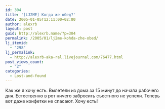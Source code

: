 ```yaml
---
id: 304
title: '[LJ2ME] Когда же обед?'
date: 2005-01-05T12:11:00+02:00
author: alexrb
layout: post
guid: http://alexrb.name/?p=304
permalink: /2005/01/lj2me-kohda-zhe-obed/
lj_itemid:
  - "298"
lj_permalink:
  - http://alexrb-aka-ral.livejournal.com/76477.html
post_views_count:
  - "2"
categories:
  - Lost-and-found
---
```

Как же я хочу есть. Вылетели из дома за 15 минут до начала рабочего дня. Естественно в рот ничего забросить съестного не успели. Теперь вот даже конфетки не спасают. Хочу есть!